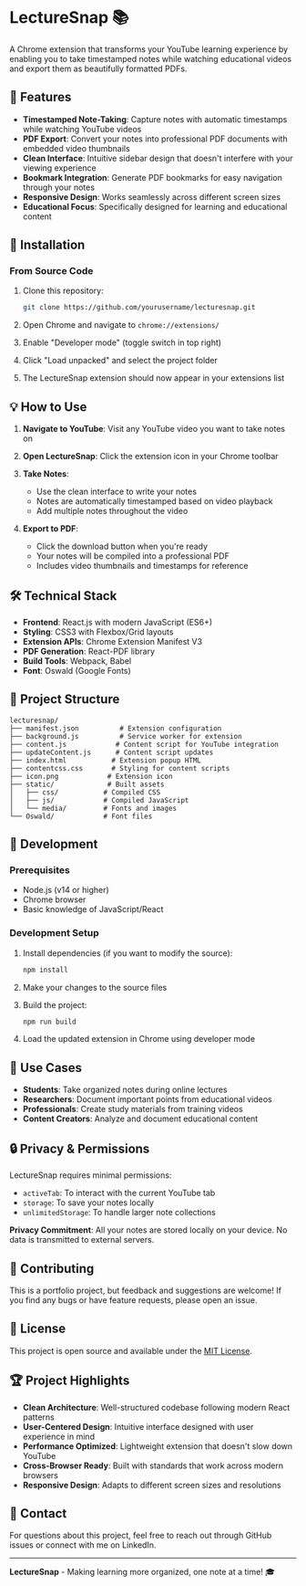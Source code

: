 # LectureSnap 📚

A Chrome extension that transforms your YouTube learning experience by enabling you to take timestamped notes while watching educational videos and export them as beautifully formatted PDFs.

## 🌟 Features

- **Timestamped Note-Taking**: Capture notes with automatic timestamps while watching YouTube videos
- **PDF Export**: Convert your notes into professional PDF documents with embedded video thumbnails
- **Clean Interface**: Intuitive sidebar design that doesn't interfere with your viewing experience
- **Bookmark Integration**: Generate PDF bookmarks for easy navigation through your notes
- **Responsive Design**: Works seamlessly across different screen sizes
- **Educational Focus**: Specifically designed for learning and educational content

## 🚀 Installation

### From Source Code
1. Clone this repository:
   ```bash
   git clone https://github.com/yourusername/lecturesnap.git
   ```

2. Open Chrome and navigate to `chrome://extensions/`

3. Enable "Developer mode" (toggle switch in top right)

4. Click "Load unpacked" and select the project folder

5. The LectureSnap extension should now appear in your extensions list

## 💡 How to Use

1. **Navigate to YouTube**: Visit any YouTube video you want to take notes on

2. **Open LectureSnap**: Click the extension icon in your Chrome toolbar

3. **Take Notes**: 
   - Use the clean interface to write your notes
   - Notes are automatically timestamped based on video playback
   - Add multiple notes throughout the video

4. **Export to PDF**:
   - Click the download button when you're ready
   - Your notes will be compiled into a professional PDF
   - Includes video thumbnails and timestamps for reference

## 🛠️ Technical Stack

- **Frontend**: React.js with modern JavaScript (ES6+)
- **Styling**: CSS3 with Flexbox/Grid layouts
- **Extension APIs**: Chrome Extension Manifest V3
- **PDF Generation**: React-PDF library
- **Build Tools**: Webpack, Babel
- **Font**: Oswald (Google Fonts)

## 📁 Project Structure

```
lecturesnap/
├── manifest.json          # Extension configuration
├── background.js          # Service worker for extension
├── content.js            # Content script for YouTube integration
├── updateContent.js      # Content script updates
├── index.html           # Extension popup HTML
├── contentcss.css       # Styling for content scripts
├── icon.png            # Extension icon
├── static/             # Built assets
│   ├── css/           # Compiled CSS
│   ├── js/            # Compiled JavaScript
│   └── media/         # Fonts and images
└── Oswald/            # Font files
```

## 🔧 Development

### Prerequisites
- Node.js (v14 or higher)
- Chrome browser
- Basic knowledge of JavaScript/React

### Development Setup
1. Install dependencies (if you want to modify the source):
   ```bash
   npm install
   ```

2. Make your changes to the source files

3. Build the project:
   ```bash
   npm run build
   ```

4. Load the updated extension in Chrome using developer mode

## 🎯 Use Cases

- **Students**: Take organized notes during online lectures
- **Researchers**: Document important points from educational videos
- **Professionals**: Create study materials from training videos
- **Content Creators**: Analyze and document educational content

## 🔒 Privacy & Permissions

LectureSnap requires minimal permissions:
- `activeTab`: To interact with the current YouTube tab
- `storage`: To save your notes locally
- `unlimitedStorage`: To handle larger note collections

**Privacy Commitment**: All your notes are stored locally on your device. No data is transmitted to external servers.

## 🤝 Contributing

This is a portfolio project, but feedback and suggestions are welcome! If you find any bugs or have feature requests, please open an issue.

## 📄 License

This project is open source and available under the [MIT License](LICENSE).

## 🏆 Project Highlights

- **Clean Architecture**: Well-structured codebase following modern React patterns
- **User-Centered Design**: Intuitive interface designed with user experience in mind
- **Performance Optimized**: Lightweight extension that doesn't slow down YouTube
- **Cross-Browser Ready**: Built with standards that work across modern browsers
- **Responsive Design**: Adapts to different screen sizes and resolutions

## 📧 Contact

For questions about this project, feel free to reach out through GitHub issues or connect with me on LinkedIn.

---

**LectureSnap** - Making learning more organized, one note at a time! 🎓